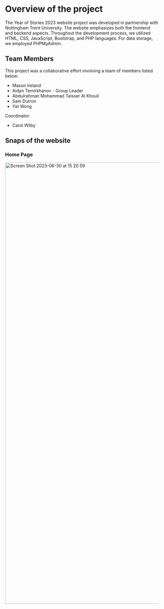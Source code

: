 # Overview of the project
The Year of Stories 2023 website project was developed in partnership with Nottingham Trent University. The website emphasizes both the frontend and backend aspects. Throughout the development process, we utilized HTML, CSS, JavaScript, Bootstrap, and PHP languages. For data storage, we employed PHPMyAdmin.

## Team Members
This project was a collaborative effort involving a team of members listed below:
- Mason Ireland
- Aidyn Temirkhanov - Group Leader
- Abdulrahman Mohammad Taisser Al Khouli
- Sam Dutron
- Yat Wong

Coordinator:
- Carol Wilby

## Snaps of the website
### Home Page
<img width="1440" alt="Screen Shot 2023-06-30 at 15 20 59" src="https://github.com/temvaidyn/YearofStoriesNottingham_NTU/assets/85300886/787c6cbc-bce2-49e9-8956-a51b8d26aa99">


